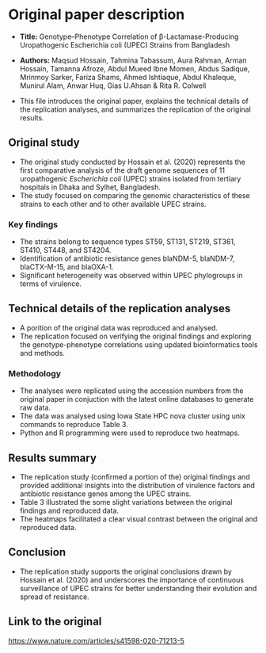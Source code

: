 # Original paper description

- **Title:** Genotype–Phenotype Correlation of β-Lactamase-Producing Uropathogenic Escherichia coli (UPEC) Strains from Bangladesh

- **Authors:** Maqsud Hossain, Tahmina Tabassum, Aura Rahman, Arman Hossain, Tamanna Afroze, Abdul Mueed Ibne Momen, Abdus Sadique, Mrinmoy Sarker, Fariza Shams, Ahmed Ishtiaque, Abdul Khaleque, Munirul Alam, Anwar Huq, Gias U.Ahsan & Rita R. Colwell​

- This file introduces the original paper, explains the technical details of the replication analyses, and summarizes the replication of the original results.

## Original study
- The original study conducted by Hossain et al. (2020) represents the first comparative analysis of the draft genome sequences of 11 uropathogenic *Escherichia coli* (UPEC) strains isolated from tertiary hospitals in Dhaka and Sylhet, Bangladesh.
- The study focused on comparing the genomic characteristics of these strains to each other and to other available UPEC strains.

### Key findings
- The strains belong to sequence types ST59, ST131, ST219, ST361, ST410, ST448, and ST4204.
- Identification of antibiotic resistance genes blaNDM-5, blaNDM-7, blaCTX-M-15, and blaOXA-1.
- Significant heterogeneity was observed within UPEC phylogroups in terms of virulence.

## Technical details of the replication analyses
- A porition of the original data was reproduced and analysed.
- The replication focused on verifying the original findings and exploring the genotype-phenotype correlations using updated bioinformatics tools and methods.

### Methodology
- The analyses were replicated using the accession numbers from the original paper in conjuction with the latest online databases to generate raw data.
- The data was analysed using Iowa State HPC nova cluster using unix commands to reproduce Table 3.
- Python and R programming were used to reproduce two heatmaps.

## Results summary
- The replication study (confirmed a portion of the) original findings and provided additional insights into the distribution of virulence factors and antibiotic resistance genes among the UPEC strains. 
- Table 3 illustrated the some slight variations between the original findings and reproduced data.
- The heatmaps facilitated a clear visual contrast between the original and reproduced data.

## Conclusion
- The replication study supports the original conclusions drawn by Hossain et al. (2020) and underscores the importance of continuous surveillance of UPEC strains for better understanding their evolution and spread of resistance.

## Link to the original 
https://www.nature.com/articles/s41598-020-71213-5


